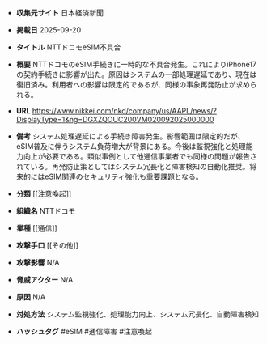 - **収集元サイト**
日本経済新聞

- **掲載日**
2025-09-20

- **タイトル**
NTTドコモeSIM不具合

- **概要**
NTTドコモのeSIM手続きに一時的な不具合発生。これによりiPhone17の契約手続きに影響が出た。原因はシステムの一部処理遅延であり、現在は復旧済み。利用者への影響は限定的であるが、同様の事象再発防止が求められる。

- **URL**
https://www.nikkei.com/nkd/company/us/AAPL/news/?DisplayType=1&ng=DGXZQOUC200VM020092025000000

- **備考**
システム処理遅延による手続き障害発生。影響範囲は限定的だが、eSIM普及に伴うシステム負荷増大が背景にある。今後は監視強化と処理能力向上が必要である。類似事例として他通信事業者でも同様の問題が報告されている。再発防止策としてはシステム冗長化と障害検知の自動化推奨。将来的にはeSIM関連のセキュリティ強化も重要課題となる。

- **分類**
[[注意喚起]]

- **組織名**
NTTドコモ

- **業種**
[[通信]]

- **攻撃手口**
[[その他]]

- **攻撃影響**
N/A

- **脅威アクター**
N/A

- **原因**
N/A

- **対処方法**
システム監視強化、処理能力向上、システム冗長化、自動障害検知

- **ハッシュタグ**
#eSIM #通信障害 #注意喚起
